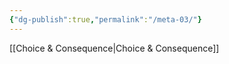 ```yaml
---
{"dg-publish":true,"permalink":"/meta-03/"}
---
```



[[Choice & Consequence\|Choice & Consequence]]